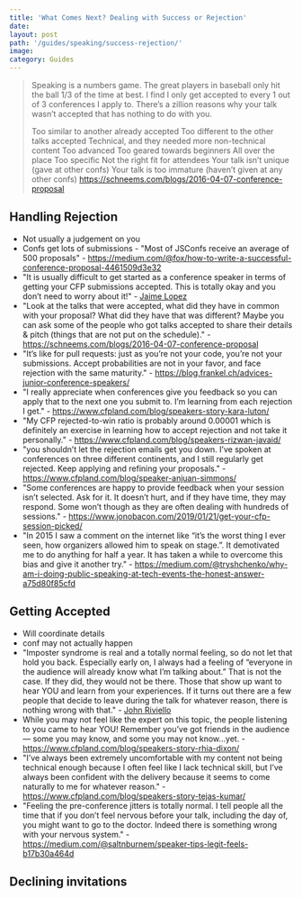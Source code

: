 ```yaml
---
title: 'What Comes Next? Dealing with Success or Rejection'
date:
layout: post
path: '/guides/speaking/success-rejection/'
image:
category: Guides
---
```


> Speaking is a numbers game. The great players in baseball only hit the ball 1/3 of the time at best. I find I only get accepted to every 1 out of 3 conferences I apply to. There’s a zillion reasons why your talk wasn’t accepted that has nothing to do with you.
>
> Too similar to another already accepted
> Too different to the other talks accepted
> Technical, and they needed more non-technical content
> Too advanced
> Too geared towards beginners
> All over the place
> Too specific
> Not the right fit for attendees
> Your talk isn’t unique (gave at other confs)
> Your talk is too immature (haven’t given at any other confs)
> https://schneems.com/blogs/2016-04-07-conference-proposal

## Handling Rejection

- Not usually a judgement on you
- Confs get lots of submissions - "Most of JSConfs receive an average of 500 proposals" - https://medium.com/@fox/how-to-write-a-successful-conference-proposal-4461509d3e32
- "It is usually difficult to get started as a conference speaker in terms of getting your CFP submissions accepted. This is totally okay and you don’t need to worry about it!" - [Jaime Lopez](https://www.cfpland.com/blog/speakers-story-jaime-lopez-jr/)
- "Look at the talks that were accepted, what did they have in common with your proposal? What did they have that was different? Maybe you can ask some of the people who got talks accepted to share their details & pitch (things that are not put on the schedule)." - https://schneems.com/blogs/2016-04-07-conference-proposal
- "It’s like for pull requests: just as you’re not your code, you’re not your submissions. Accept probabilities are not in your favor, and face rejection with the same maturity." - https://blog.frankel.ch/advices-junior-conference-speakers/
- "I really appreciate when conferences give you feedback so you can apply that to the next one you submit to. I’m learning from each rejection I get." - https://www.cfpland.com/blog/speakers-story-kara-luton/
- "My CFP rejected-to-win ratio is probably around 0.00001 which is definitely an exercise in learning how to accept rejection and not take it personally." - https://www.cfpland.com/blog/speakers-rizwan-javaid/
- "you shouldn’t let the rejection emails get you down. I’ve spoken at conferences on three different continents, and I still regularly get rejected. Keep applying and refining your proposals." - https://www.cfpland.com/blog/speaker-anjuan-simmons/
- "Some conferences are happy to provide feedback when your session isn’t selected. Ask for it. It doesn’t hurt, and if they have time, they may respond. Some won’t though as they are often dealing with hundreds of sessions." - https://www.jonobacon.com/2019/01/21/get-your-cfp-session-picked/
- "In 2015 I saw a comment on the internet like “it’s the worst thing I ever seen, how organizers allowed him to speak on stage.”. It demotivated me to do anything for half a year. It has taken a while to overcome this bias and give it another try." - https://medium.com/@tryshchenko/why-am-i-doing-public-speaking-at-tech-events-the-honest-answer-a75d80f85cfd

## Getting Accepted

- Will coordinate details
- conf may not actually happen
- "Imposter syndrome is real and a totally normal feeling, so do not let that hold you back. Especially early on, I always had a feeling of “everyone in the audience will already know what I’m talking about.” That is not the case. If they did, they would not be there. Those that show up want to hear YOU and learn from your experiences. If it turns out there are a few people that decide to leave during the talk for whatever reason, there is nothing wrong with that." - [John Riviello](https://www.cfpland.com/blog/speakers-story-john-riviello/)
- While you may not feel like the expert on this topic, the people listening to you came to hear YOU! Remember you’ve got friends in the audience — some you may know, and some you may not know…yet. - https://www.cfpland.com/blog/speakers-story-rhia-dixon/
- "I’ve always been extremely uncomfortable with my content not being technical enough because I often feel like I lack technical skill, but I’ve always been confident with the delivery because it seems to come naturally to me for whatever reason." - https://www.cfpland.com/blog/speakers-story-tejas-kumar/
- "Feeling the pre-conference jitters is totally normal. I tell people all the time that if you don’t feel nervous before your talk, including the day of, you might want to go to the doctor. Indeed there is something wrong with your nervous system." - https://medium.com/@saltnburnem/speaker-tips-legit-feels-b17b30a464d

## Declining invitations
